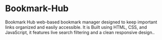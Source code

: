 # Bookmark-Hub
Bookmark Hub web-based bookmark manager designed to keep important links organized and easily accessible. It is Built using HTML, CSS, and JavaScript, it features live search filtering and a clean responsive design..
